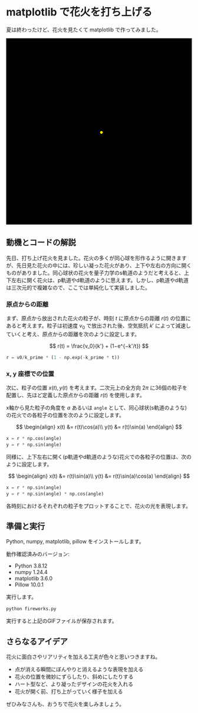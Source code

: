 # matplotlib で花火を打ち上げる
夏は終わったけど、花火を見たくて matplotlib で作ってみました。

![暗い背景に、赤と黄色の点たちが同心円上に広がっていく。その後に青と黄色8の字上の点たちが広がっていく。](./fireworks.gif "花火")


## 動機とコードの解説
先日、打ち上げ花火を見ました。花火の多くが同心球を形作るように開きますが、先日見た花火の中には、珍しい凝った花火があり、上下や左右の方向に開くものがありました。同心球状の花火を量子力学のs軌道のようだと考えると、上下左右に開く花火は、p軌道やd軌道のように思えます。しかし、p軌道やd軌道は三次元的で複雑なので、ここでは単純化して実装しました。

### 原点からの距離
まず、原点から放出された花火の粒子が、時刻 $t$ に原点からの距離 $r(t)$ の位置にあると考えます。粒子は初速度 $v_0$ で放出された後、空気抵抗 $k'$ によって減速していくと考え、原点からの距離を次のように設定します。

$$
r(t) = \frac{v_0}{k'} + (1−e^{−k'/t})
$$

```python
r = v0/k_prime * (1 - np.exp(-k_prime * t))
```

### x, y 座標での位置
次に、粒子の位置 $x(t), y(t)$ を考えます。二次元上の全方向 $2π$ に36個の粒子を配置し、先ほど定義した原点からの距離 $r(t)$ を使用します。

x軸から見た粒子の角度を $a$ あるいは `angle` として、同心球状(s軌道のような)の花火での各粒子の位置を次のように設定します。

$$
\begin{align}
x(t) &= r(t)\cos(a)\\
y(t) &= r(t)\sin(a)
\end{align}
$$

```python
x = r * np.cos(angle)
y = r * np.sin(angle)
```

同様に、上下左右に開く(p軌道やd軌道のような)花火での各粒子の位置は、次のように設定します。

$$
\begin{align}
x(t) &= r(t)\sin(a)\\
y(t) &= r(t)\sin(a)\cos(a)
\end{align}
$$

```python
x = r * np.sin(angle)
y = r * np.sin(angle) * np.cos(angle)
```

各時刻におけるそれぞれの粒子をプロットすることで、花火の光を表現します。


## 準備と実行
Python, numpy, matplotlib, pillow をインストールします。

動作確認済みのバージョン:

- Python 3.8.12
- numpy 1.24.4
- matplotlib 3.6.0
- Pillow 10.0.1

実行します。

```sh
python fireworks.py
```
実行すると上記のGIFファイルが保存されます。

## さらなるアイデア
花火に面白さやリアリティを加える工夫が色々と思いつきますね。

- 点が消える瞬間にぼんやりと消えるような表現を加える
- 花火の位置を微妙にずらしたり、斜めにしたりする
- ハート型など、より凝ったデザインの花火を入れる
- 花火が開く前、打ち上がっていく様子を加える

ぜひみなさんも、おうちで花火を楽しみましょう。
